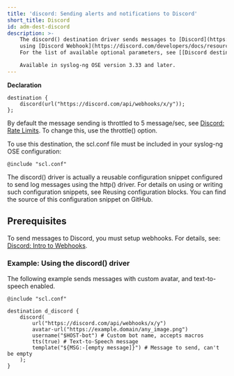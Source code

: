 ```yaml
---
title: 'discord: Sending alerts and notifications to Discord'
short_title: Discord
id: adm-dest-discord
description: >-
    The discord() destination driver sends messages to [Discord](https://discord.com/)
    using [Discord Webhook](https://discord.com/developers/docs/resources/webhook).
    For the list of available optional parameters, see [[Discord destination options]].

    Available in syslog-ng OSE version 3.33 and later.
---
```



**Declaration**

```config
destination {
    discord(url("https://discord.com/api/webhooks/x/y"));
};
```

By default the message sending is throttled to 5 message/sec, see
[Discord: Rate Limits](https://discord.com/developers/docs/topics/rate-limits#global-rate-limit).
To change this, use the throttle() option.

To use this destination, the scl.conf file must be included in your
syslog-ng OSE configuration:

```config
@include "scl.conf"
```

The discord() driver is actually a reusable configuration snippet
configured to send log messages using the http() driver. For details on
using or writing such configuration snippets, see Reusing configuration
blocks. You can find the source of this configuration snippet on GitHub.

## Prerequisites

To send messages to Discord, you must setup webhooks. For details, see:
[Discord: Intro to Webhooks](https://support.discord.com/hc/en-us/articles/228383668-Intro-to-Webhooks).

### Example: Using the discord() driver

The following example sends messages with custom avatar, and
text-to-speech enabled.

```config
@include "scl.conf"

destination d_discord {
    discord(
        url("https://discord.com/api/webhooks/x/y")
        avatar-url("https://example.domain/any_image.png")
        username("$HOST-bot") # Custom bot name, accepts macros
        tts(true) # Text-to-Speech message
        template("${MSG:-[empty message]}") # Message to send, can't be empty
    );
}
```
